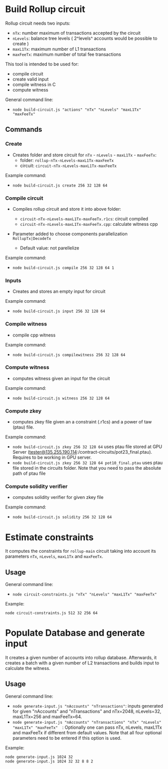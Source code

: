 # Build Rollup circuit

Rollup circuit needs two inputs:
- `nTx`: number maximum of transactions accepted by the circuit
- `nLevels`: balance tree levels ( 2^levels^ accounts would be possible to create )
- `maxL1Tx`: maximum number of L1 transactions
- `maxFeeTx`: maximum number of total fee transactions

This tool is intended to be used for:
- compile circuit
- create valid input
- compile witness in C
- compute witness

General command line:
  - `node build-circuit.js "actions" "nTx" "nLevels" "maxL1Tx" "maxFeeTx"`

## Commands

### Create
- Creates folder and store circuit for `nTx` - `nLevels` - `maxL1Tx` - `maxFeeTx`:
  - folder: `rollup-nTx-nLevels-maxL1Tx-maxFeeTx`
  - circuit: `circuit-nTx-nLevels-maxL1Tx-maxFeeTx`

Example command: 
  - `node build-circuit.js create 256 32 128 64`

### Compile circuit
- Compiles rollup circuit and store it into above folder:
  - `circuit-nTx-nLevels-maxL1Tx-maxFeeTx.r1cs`: circuit compiled
  - `circuit-nTx-nLevels-maxL1Tx-maxFeeTx.cpp`: calculate witness cpp

- Parameter added to choose components parallelization `RollupTx|DecodeTx`
  - Default value: not parellelize 

Example command: 
  - `node build-circuit.js compile 256 32 128 64 1`

### Inputs
- Creates and stores an empty input for circuit

Example command:
  - `node build-circuit.js input 256 32 128 64`

### Compile witness
- compile cpp witness

Example command:
  - `node build-circuit.js compilewitness 256 32 128 64`

### Compute witness
- computes witness given an input for the circuit

Example command:
  - `node build-circuit.js witness 256 32 128 64`

### Compute zkey 
- computes zkey file given an a constraint (.r1cs) and a power of taw (ptau) file.

Example command:
  - `node build-circuit.js zkey 256 32 128 64` uses ptau file stored at GPU Server (tester@135.255.190.114:/contract-circuits/pot23_final.ptau). Requires to be working in GPU server.
  - `node build-circuit.js zkey 256 32 128 64 pot10_final.ptau` uses ptau file stored in the circuits folder. Note that you need to pass the absolute path of ptau file

### Compute solidity verifier
- computes solidity verifier for given zkey file

Example command:
  - `node build-circuit.js solidity 256 32 128 64`

# Estimate constraints
It computes the constraints for `rollup-main` circuit taking into account its parameters `nTx`, `nLevels`, `maxL1Tx` and `maxFeeTx`.

## Usage
General command line:
  - `node circuit-constraints.js "nTx" "nLevels" "maxL1Tx" "maxFeeTx"`

Example:
```
node circuit-constraints.js 512 32 256 64
```

# Populate Database and generate input
It creates a given number of accounts into rollup database. Afterwards, it creates a batch with a given number of L2 transactions and builds input to calculate the witness.

## Usage
General command line:
  - `node generate-input.js "nAccounts" "nTransactions"`: inputs generated for given "nAccounts" and "nTransactions" and nTx=2048, nLevels=32, maxL1Tx=256 and maxFeeTx=64.
  - `node generate-input.js "nAccounts" "nTransactions" "nTx" "nLevels" "maxL1Tx" "maxFeeTx"  `: Optionally one can pass nTx, nLevels, maxL1Tx and maxFeeTx if different from default values. Note that all four optional parameters need to be entered if this option is used.

Example:
```
node generate-input.js 1024 32
node generate-input.js 1024 32 32 8 8 2
```
